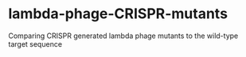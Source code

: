 # lambda-phage-CRISPR-mutants
Comparing CRISPR generated lambda phage mutants to the wild-type target sequence
